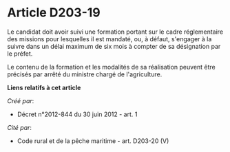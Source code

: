 # Article D203-19

Le candidat doit avoir suivi une formation portant sur le cadre réglementaire des missions pour lesquelles il est mandaté,
ou, à défaut, s'engager à la suivre dans un délai maximum de six mois à compter de sa désignation par le préfet.

Le contenu de la formation et les modalités de sa réalisation peuvent être précisés par arrêté du ministre chargé de
l'agriculture.

**Liens relatifs à cet article**

_Créé par_:

  - Décret n°2012-844 du 30 juin 2012 - art. 1

_Cité par_:

  - Code rural et de la pêche maritime - art. D203-20 (V)
